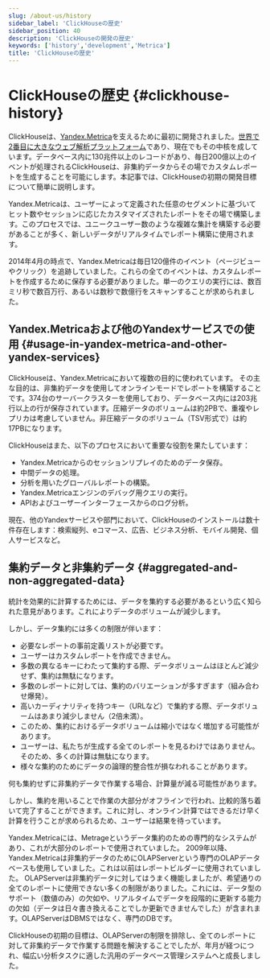 ```yaml
---
slug: /about-us/history
sidebar_label: 'ClickHouseの歴史'
sidebar_position: 40
description: 'ClickHouseの開発の歴史'
keywords: ['history','development','Metrica']
title: 'ClickHouseの歴史'
---
```



# ClickHouseの歴史 {#clickhouse-history}

ClickHouseは、[Yandex.Metrica](https://metrica.yandex.com/)を支えるために最初に開発されました。[世界で2番目に大きなウェブ解析プラットフォーム](http://w3techs.com/technologies/overview/traffic_analysis/all)であり、現在でもその中核を成しています。データベース内に130兆件以上のレコードがあり、毎日200億以上のイベントが処理されるClickHouseは、非集約データからその場でカスタムレポートを生成することを可能にします。本記事では、ClickHouseの初期の開発目標について簡単に説明します。

Yandex.Metricaは、ユーザーによって定義された任意のセグメントに基づいてヒット数やセッションに応じたカスタマイズされたレポートをその場で構築します。このプロセスでは、ユニークユーザー数のような複雑な集計を構築する必要があることが多く、新しいデータがリアルタイムでレポート構築に使用されます。

2014年4月の時点で、Yandex.Metricaは毎日120億件のイベント（ページビューやクリック）を追跡していました。これらの全てのイベントは、カスタムレポートを作成するために保存する必要がありました。単一のクエリの実行には、数百ミリ秒で数百万行、あるいは数秒で数億行をスキャンすることが求められました。

## Yandex.Metricaおよび他のYandexサービスでの使用 {#usage-in-yandex-metrica-and-other-yandex-services}

ClickHouseは、Yandex.Metricaにおいて複数の目的に使われています。
その主な目的は、非集約データを使用してオンラインモードでレポートを構築することです。374台のサーバークラスターを使用しており、データベース内には203兆行以上の行が保存されています。圧縮データのボリュームは約2PBで、重複やレプリカは考慮していません。非圧縮データのボリューム（TSV形式で）は約17PBになります。

ClickHouseはまた、以下のプロセスにおいて重要な役割を果たしています：

- Yandex.Metricaからのセッションリプレイのためのデータ保存。
- 中間データの処理。
- 分析を用いたグローバルレポートの構築。
- Yandex.Metricaエンジンのデバッグ用クエリの実行。
- APIおよびユーザーインターフェースからのログ分析。

現在、他のYandexサービスや部門において、ClickHouseのインストールは数十件存在します：検索縦列、eコマース、広告、ビジネス分析、モバイル開発、個人サービスなど。

## 集約データと非集約データ {#aggregated-and-non-aggregated-data}

統計を効果的に計算するためには、データを集約する必要があるという広く知られた意見があります。これによりデータのボリュームが減少します。

しかし、データ集約には多くの制限が伴います：

- 必要なレポートの事前定義リストが必要です。
- ユーザーはカスタムレポートを作成できません。
- 多数の異なるキーにわたって集約する際、データボリュームはほとんど減少せず、集約は無駄になります。
- 多数のレポートに対しては、集約のバリエーションが多すぎます（組み合わせ爆発）。
- 高いカーディナリティを持つキー（URLなど）で集約する際、データボリュームはあまり減少しません（2倍未満）。
- このため、集約におけるデータボリュームは縮小ではなく増加する可能性があります。
- ユーザーは、私たちが生成する全てのレポートを見るわけではありません。そのため、多くの計算は無駄になります。
- 様々な集約のためにデータの論理的整合性が損なわれることがあります。

何も集約せずに非集約データで作業する場合、計算量が減る可能性があります。

しかし、集約を用いることで作業の大部分がオフラインで行われ、比較的落ち着いて完了することができます。これに対し、オンライン計算ではできるだけ早く計算を行うことが求められるため、ユーザーは結果を待っています。

Yandex.Metricaには、Metrageというデータ集約のための専門的なシステムがあり、これが大部分のレポートで使用されていました。
2009年以降、Yandex.Metricaは非集約データのためにOLAPServerという専門のOLAPデータベースも使用していました。これは以前はレポートビルダーに使用されていました。
OLAPServerは非集約データに対してはうまく機能しましたが、希望通りの全てのレポートに使用できない多くの制限がありました。これには、データ型のサポート（数値のみ）の欠如や、リアルタイムでデータを段階的に更新する能力の欠如（データは日々書き換えることでしか更新できませんでした）が含まれます。OLAPServerはDBMSではなく、専門のDBです。

ClickHouseの初期の目標は、OLAPServerの制限を排除し、全てのレポートに対して非集約データで作業する問題を解決することでしたが、年月が経つにつれ、幅広い分析タスクに適した汎用のデータベース管理システムへと成長しました。
